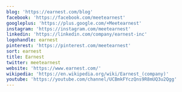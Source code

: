 ```yaml
---
blog: 'https://earnest.com/blog'
facebook: 'https://facebook.com/meetearnest'
googleplus: 'https://plus.google.com/+Meetearnest'
instagram: 'https://instagram.com/meetearnest'
linkedin: 'https://linkedin.com/company/earnest-inc'
logohandle: earnest
pinterest: 'https://pinterest.com/meetearnest'
sort: earnest
title: Earnest
twitter: meetearnest
website: 'https://www.earnest.com/'
wikipedia: 'https://en.wikipedia.org/wiki/Earnest_(company)'
youtube: 'https://youtube.com/channel/UCBmkFYczQns9R8mUQ3u2Qgg'
---
```

